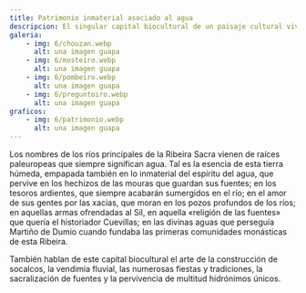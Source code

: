 ```yaml
---
title: Patrimonio inmaterial asociado al agua
descripcion: El singular capital biocultural de un paisaje cultural vivo y el patrimonio inmaterial asociado a la cultura del agua.
galeria:
    - img: 6/chouzan.webp 
      alt: una imagen guapa
    - img: 6/mosteiro.webp 
      alt: una imagen guapa
    - img: 6/pombeiro.webp 
      alt: una imagen guapa
    - img: 6/preguntoiro.webp 
      alt: una imagen guapa
graficos:
    - img: 6/patrimonio.webp 
      alt: una imagen guapa
---
```


Los nombres de los ríos principales de la Ribeira Sacra vienen de raíces paleuropeas que siempre significan agua. Tal es la esencia de esta tierra húmeda, empapada también en lo inmaterial del espíritu del agua, que pervive en los hechizos de las mouras que guardan sus fuentes; en los tesoros ardientes, que siempre acabarán sumergidos en el río; en el amor de sus gentes por las xacias, que moran en los pozos profundos de los ríos; en aquellas armas ofrendadas al Sil, en aquella «religión de las fuentes» que quería el historiador Cuevillas; en las divinas aguas que perseguía Martiño de Dumio cuando fundaba las primeras comunidades monásticas de esta Ribeira.


También hablan de este capital biocultural el arte de la construcción de socalcos, la vendimia fluvial, las numerosas fiestas y tradiciones, la sacralización de fuentes y la pervivencia de multitud hidrónimos únicos.